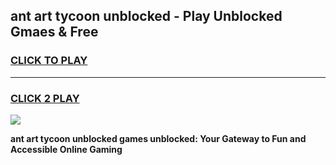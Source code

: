 
## ant art tycoon unblocked - Play Unblocked Gmaes & Free
<h3>
<a href="https://news.freeplayer.one?title=ant_art_tycoon_unblocked&ref=16F">CLICK TO PLAY</a></h3>
<hr>

<h3>
<a href="https://news.freeplayer.one?title=ant_art_tycoon_unblocked&ref=16F">CLICK 2 PLAY</a>
  
</h3>

<a href="https://news.freeplayer.one?title=ant_art_tycoon_unblocked&ref=16F/"><img src="https://clearcache.store/games.png"></a>


**ant art tycoon unblocked games unblocked: Your Gateway to Fun and Accessible Online Gaming**
